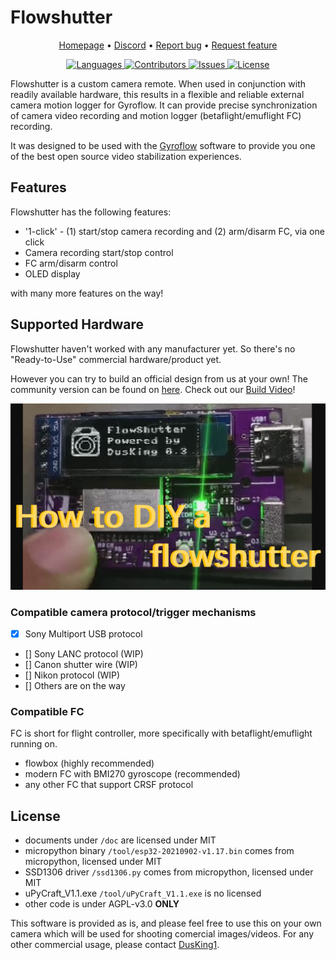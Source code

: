 # Flowshutter

<p align="center">
  <a href="https://gyroflow.xyz">Homepage</a> •
  <a href="https://discord.gg/WfxZZXjpke">Discord</a> •
  <a href="https://github.com/gyroflow/flowshutter/issues">Report bug</a> •
  <a href="https://github.com/gyroflow/flowshutter/issues">Request feature</a>
</p>

<p align="center">
  <a href="https://github.com/gyroflow/flowshutter/languages/top">
    <img src="https://img.shields.io/github/languages/top/gyroflow/flowshutter" alt="Languages">
  </a>
  <a href="https://github.com/gyroflow/flowshutter/">
    <img src="https://img.shields.io/github/contributors/gyroflow/flowshutter?color=dark-green" alt="Contributors">
  </a>
  <a href="https://github.com/gyroflow/flowshutter/issues/">
    <img src="https://img.shields.io/github/issues/gyroflow/flowshutter" alt="Issues">
  </a>
  <a href="https://github.com/gyroflow/flowshutter/blob/master/LICENSE">
    <img src="https://img.shields.io/github/license/gyroflow/flowshutter" alt="License">
  </a>
</p>

Flowshutter is a custom camera remote. When used in conjunction with readily available hardware, this results in a flexible and reliable external camera motion logger for Gyroflow. It can provide precise synchronization of camera video recording and motion logger (betaflight/emuflight FC) recording. 

It was designed to be used with the [Gyroflow](https://github.com/gyroflow/gyroflow) software to provide you one of the best open source video stabilization experiences.


## Features

Flowshutter has the following features:

- '1-click' - (1) start/stop camera recording and (2) arm/disarm FC, via one click 
- Camera recording start/stop control
- FC arm/disarm control
- OLED display

with many more features on the way!

## Supported Hardware

Flowshutter haven't worked with any manufacturer yet. So there's no "Ready-to-Use" commercial hardware/product yet.

However you can try to build an official design from us at your own! The community version can be found on [here](https://oshwhub.com/AirFleet/xiang-ji-kong-zhi-ban). Check out our [Build Video](https://www.youtube.com/watch?v=ELaQPYE9ncA)!

[![Build Video](images/diy-your-own-flowshutter.png)](https://www.youtube.com/watch?v=ELaQPYE9ncA)


### Compatible camera protocol/trigger mechanisms

- [x] Sony Multiport USB protocol
- [] Sony LANC protocol (WIP)
- [] Canon shutter wire (WIP)
- [] Nikon protocol (WIP)
- [] Others are on the way

### Compatible FC

FC is short for flight controller, more specifically with betaflight/emuflight running on.

- flowbox (highly recommended)
- modern FC with BMI270 gyroscope (recommended)
- any other FC that support CRSF protocol

## License

- documents under ``/doc`` are licensed under MIT
- micropython binary  ``/tool/esp32-20210902-v1.17.bin`` comes from micropython, licensed under MIT
- SSD1306 driver ``/ssd1306.py`` comes from micropython, licensed under MIT
- uPyCraft_V1.1.exe ``/tool/uPyCraft_V1.1.exe`` is no licensed
- other code is under AGPL-v3.0 **ONLY**

This software is provided as is, and please feel free to use this on your own camera which will be used for shooting comercial images/videos. For any other commercial usage, please contact [DusKing1](1483569698@qq.com).
